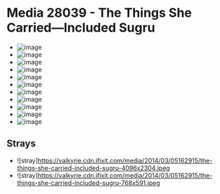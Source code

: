 # Media 28039 - The Things She Carried—Included Sugru

- ![image](https://valkyrie.cdn.ifixit.com/media/2014/03/05162915/the-things-she-carried-included-sugru-scaled.jpeg)
- ![image](https://valkyrie.cdn.ifixit.com/media/2014/03/05162915/the-things-she-carried-included-sugru-150x150.jpeg)
- ![image](https://valkyrie.cdn.ifixit.com/media/2014/03/05162915/the-things-she-carried-included-sugru-1536x864.jpeg)
- ![image](https://valkyrie.cdn.ifixit.com/media/2014/03/05162915/the-things-she-carried-included-sugru-2048x1152.jpeg)
- ![image](https://valkyrie.cdn.ifixit.com/media/2014/03/05162915/the-things-she-carried-included-sugru-1600x900.jpeg)
- ![image](https://valkyrie.cdn.ifixit.com/media/2014/03/05162915/the-things-she-carried-included-sugru-300x200.jpeg)
- ![image](https://valkyrie.cdn.ifixit.com/media/2014/03/05162915/the-things-she-carried-included-sugru-600x400.jpeg)
- ![image](https://valkyrie.cdn.ifixit.com/media/2014/03/05162915/the-things-she-carried-included-sugru-1200x800.jpeg)
- ![image](https://valkyrie.cdn.ifixit.com/media/2014/03/05162915/the-things-she-carried-included-sugru-768x512.jpeg)
- ![image](https://valkyrie.cdn.ifixit.com/media/2014/03/05162915/the-things-she-carried-included-sugru-324x216.jpeg)
- ![image](https://valkyrie.cdn.ifixit.com/media/2014/03/05162915/the-things-she-carried-included-sugru-450x300.jpeg)

## Strays
- ![stray]https://valkyrie.cdn.ifixit.com/media/2014/03/05162915/the-things-she-carried-included-sugru-4096x2304.jpeg
- ![stray]https://valkyrie.cdn.ifixit.com/media/2014/03/05162915/the-things-she-carried-included-sugru-768x591.jpeg